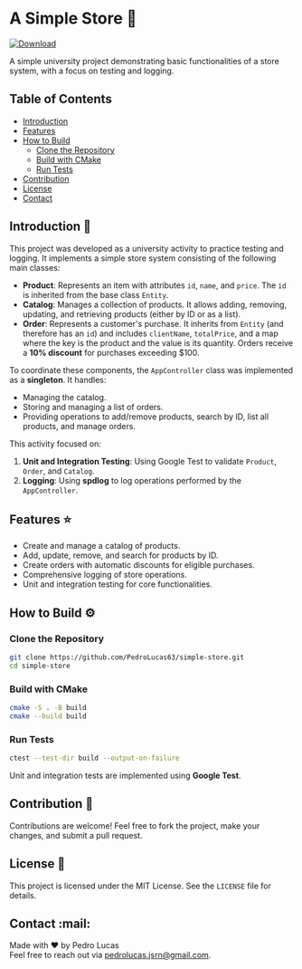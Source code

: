 # A Simple Store :shopping_cart:

[![Download](https://img.shields.io/badge/Download-Releases-brightgreen)](https://github.com/PedroLucas63/simple-store/releases)

A simple university project demonstrating basic functionalities of a store system, with a focus on testing and logging.

## Table of Contents
- [Introduction](#introduction-rocket)
- [Features](#features-star)
- [How to Build](#how-to-build-gear)
  - [Clone the Repository](#git-clone)
  - [Build with CMake](#cmake-build)
  - [Run Tests](#cmake-test)
- [Contribution](#contribution-handshake)
- [License](#license-paper)
- [Contact](#contact-mail)

## Introduction :rocket:

This project was developed as a university activity to practice testing and logging. It implements a simple store system consisting of the following main classes:

- **Product**: Represents an item with attributes `id`, `name`, and `price`. The `id` is inherited from the base class `Entity`.
- **Catalog**: Manages a collection of products. It allows adding, removing, updating, and retrieving products (either by ID or as a list).
- **Order**: Represents a customer's purchase. It inherits from `Entity` (and therefore has an `id`) and includes `clientName`, `totalPrice`, and a map where the key is the product and the value is its quantity. Orders receive a **10% discount** for purchases exceeding $100.

To coordinate these components, the `AppController` class was implemented as a **singleton**. It handles:
- Managing the catalog.
- Storing and managing a list of orders.
- Providing operations to add/remove products, search by ID, list all products, and manage orders.

This activity focused on:
1. **Unit and Integration Testing**: Using Google Test to validate `Product`, `Order`, and `Catalog`.
2. **Logging**: Using **spdlog** to log operations performed by the `AppController`.

## Features :star:

- Create and manage a catalog of products.
- Add, update, remove, and search for products by ID.
- Create orders with automatic discounts for eligible purchases.
- Comprehensive logging of store operations.
- Unit and integration testing for core functionalities.

## How to Build :gear:

### Clone the Repository

```bash
git clone https://github.com/PedroLucas63/simple-store.git
cd simple-store
```

### Build with CMake

```bash
cmake -S . -B build
cmake --build build
```

### Run Tests

```bash
ctest --test-dir build --output-on-failure
```

Unit and integration tests are implemented using **Google Test**.

## Contribution :handshake:

Contributions are welcome! Feel free to fork the project, make your changes, and submit a pull request.

## License :page_facing_up:

This project is licensed under the MIT License. See the `LICENSE` file for details.

## Contact :mail:

Made with ❤️ by Pedro Lucas  
Feel free to reach out via [pedrolucas.jsrn@gmail.com](mailto:pedrolucas.jsrn@gmail.com).